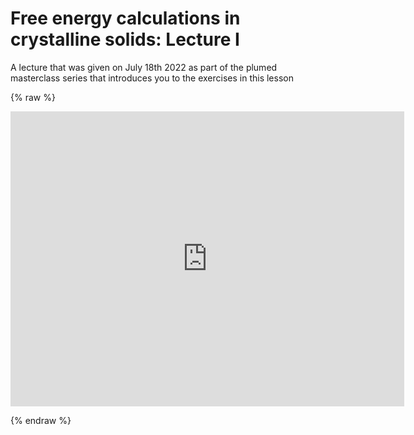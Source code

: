 # Free energy calculations in crystalline solids: Lecture I

A lecture that was given on July 18th 2022 as part of the plumed masterclass series that introduces you to the exercises in this lesson

{% raw %}
<p align="center"><iframe width="630" height="472" src="https://www.youtube.com/embed/tPHxDmNW7to" frameborder="0" allowfullscreen></iframe></p>
{% endraw %}
